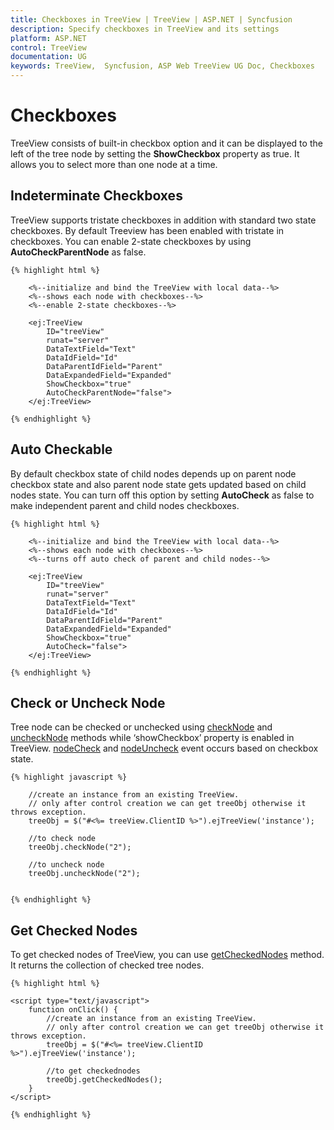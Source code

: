 ```yaml
---
title: Checkboxes in TreeView | TreeView | ASP.NET | Syncfusion
description: Specify checkboxes in TreeView and its settings
platform: ASP.NET
control: TreeView
documentation: UG
keywords: TreeView,  Syncfusion, ASP Web TreeView UG Doc, Checkboxes
---
```


# Checkboxes

TreeView consists of built-in checkbox option and it can be displayed to the left of the tree node by setting the **ShowCheckbox** property as true. It allows you to select more than one node at a time. 

## Indeterminate Checkboxes 

TreeView supports tristate checkboxes in addition with standard two state checkboxes. By default Treeview has been enabled with tristate in checkboxes. You can enable 2-state checkboxes by using **AutoCheckParentNode** as false. 
    
    {% highlight html %}
    
        <%--initialize and bind the TreeView with local data--%>
        <%--shows each node with checkboxes--%>
        <%--enable 2-state checkboxes--%>
    
        <ej:TreeView
            ID="treeView"
            runat="server"
            DataTextField="Text"
            DataIdField="Id"
            DataParentIdField="Parent"
            DataExpandedField="Expanded"
            ShowCheckbox="true"
            AutoCheckParentNode="false">
        </ej:TreeView>
        
    {% endhighlight %}
    
## Auto Checkable

By default checkbox state of child nodes depends up on parent node checkbox state and also parent node state gets updated based on child nodes state. You can turn off this option by setting **AutoCheck** as false to make independent parent and child nodes checkboxes. 
    
    {% highlight html %}
    
        <%--initialize and bind the TreeView with local data--%>
        <%--shows each node with checkboxes--%>
        <%--turns off auto check of parent and child nodes--%>
    
        <ej:TreeView
            ID="treeView"
            runat="server"
            DataTextField="Text"
            DataIdField="Id"
            DataParentIdField="Parent"
            DataExpandedField="Expanded"
            ShowCheckbox="true"
            AutoCheck="false">
        </ej:TreeView>
        
    {% endhighlight %}
    
## Check or Uncheck Node

Tree node can be checked or unchecked using [checkNode](http://help.syncfusion.com/js/api/ejtreeview#methods:checknode) and [uncheckNode](http://help.syncfusion.com/js/api/ejtreeview#methods:unchecknode) methods while ‘showCheckbox’ property is enabled in TreeView. [nodeCheck](http://help.syncfusion.com/js/api/ejtreeview#events:nodecheck) and [nodeUncheck](http://help.syncfusion.com/js/api/ejtreeview#events:nodeuncheck) event occurs based on checkbox state.
    
    {% highlight javascript %}
    
        //create an instance from an existing TreeView.
        // only after control creation we can get treeObj otherwise it throws exception.
        treeObj = $("#<%= treeView.ClientID %>").ejTreeView('instance');
                
        //to check node
        treeObj.checkNode("2");
    
        //to uncheck node
        treeObj.uncheckNode("2");
    
    
    {% endhighlight %}
    

## Get Checked Nodes

To get checked nodes of TreeView, you can use [getCheckedNodes](http://help.syncfusion.com/js/api/ejtreeview#methods:getcheckednodes) method. It returns the collection of checked tree nodes.
    
    {% highlight html %}
    
    <script type="text/javascript">
        function onClick() {
            //create an instance from an existing TreeView.
            // only after control creation we can get treeObj otherwise it throws exception.
            treeObj = $("#<%= treeView.ClientID %>").ejTreeView('instance');
    
            //to get checkednodes
            treeObj.getCheckedNodes();
        }        
    </script>
    
    {% endhighlight %}
    
	

